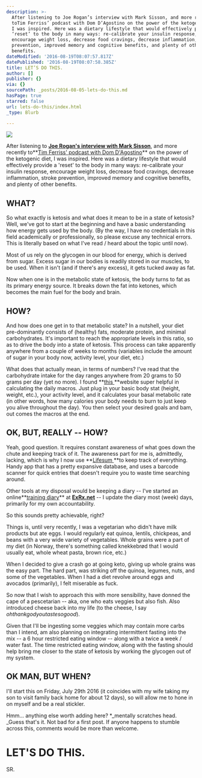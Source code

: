 ```yaml
---
description: >-
  After listening to Joe Rogan’s interview with Mark Sisson, and more recently
  toTim Ferriss’ podcast with Dom D’Agostino on the power of the ketogenic diet,
  I was inspired. Here was a dietary lifestyle that would effectively provide a
  ‘reset’ to the body in many ways: re-calibrate your insulin response,
  encourage weight loss, decrease food cravings, decrease inflammation, stroke
  prevention, improved memory and cognitive benefits, and plenty of other
  benefits.
dateModified: '2016-08-19T08:07:57.817Z'
datePublished: '2016-08-19T08:07:58.385Z'
title: LET’S DO THIS.
author: []
publisher: {}
via: {}
sourcePath: _posts/2016-08-05-lets-do-this.md
hasPage: true
starred: false
url: lets-do-this/index.html
_type: Blurb

---
```

![](https://the-grid-user-content.s3-us-west-2.amazonaws.com/b6a7f944-24b4-4d36-82a1-ba58cca98634.jpg)

After listening to **[Joe Rogan's interview with Mark Sisson][0]**, and more recently to**[Tim Ferriss' podcast with Dom D'Agostino][1]** on the power of the ketogenic diet, I was inspired. Here was a dietary lifestyle that would effectively provide a 'reset' to the body in many ways: re-calibrate your insulin response, encourage weight loss, decrease food cravings, decrease inflammation, stroke prevention, improved memory and cognitive benefits, and plenty of other benefits.

## **WHAT?**

So what exactly is ketosis and what does it mean to be in a state of ketosis? Well, we've got to start at the beginning and have a basic understanding how energy gets used by the body. (By the way, I have no credentials in this field academically or professionally, so please excuse any technical errors. This is literally based on what I've read / heard about the topic until now).

Most of us rely on the glycogen in our blood for energy, which is derived from sugar. Excess sugar in our bodies is readily stored in our muscles, to be used. When it isn't (and if there's any excess), it gets tucked away as fat.

Now when one is in the metabolic state of ketosis, the body turns to fat as its primary energy source. It breaks down the fat into ketones, which becomes the main fuel for the body and brain.

## **HOW?**

And how does one get in to that metabolic state? In a nutshell, your diet pre-dominantly consists of (healthy) fats, moderate protein, and minimal carbohydrates. It's important to reach the appropriate levels in this ratio, so as to drive the body into a state of ketosis. This process can take apparently anywhere from a couple of weeks to months (variables include the amount of sugar in your body now, activity level, your diet, etc.)

What does that actually mean, in terms of numbers? I've read that the carbohydrate intake for the day ranges anywhere from 20 grams to 50 grams per day (yet no more). I found **[this ][2]**website super helpful in calculating the daily macros. Just plug in your basic body stat (height, weight, etc.), your activity level, and it calculates your basal metabolic rate (in other words, how many calories your body needs to burn to just keep you alive throughout the day). You then select your desired goals and bam, out comes the macros at the end. 

## **OK, BUT, REALLY -- HOW?**

Yeah, good question. It requires constant awareness of what goes down the chute and keeping track of it. The awareness part for me is, admittedly, lacking, which is why I now use **[Lifesum ][3]**to keep track of everything. Handy app that has a pretty expansive database, and uses a barcode scanner for quick entries that doesn't require you to waste time searching around.

Other tools at my disposal would be keeping a diary -- I've started an online**[training diary][4]** at **[ExRx.net][5]** -- I update the diary most (week) days, primarily for my own accountability.

So this sounds pretty achievable, right?

Things is, until very recently, I was a vegetarian who didn't have milk products but ate eggs. I would regularly eat quinoa, lentils, chickpeas, and beans with a very wide variety of vegetables. Whole grains were a part of my diet (in Norway, there's something called knekkebrød that I would usually eat, whole wheat pasta, brown rice, etc.)

When I decided to give a crash go at going keto, giving up whole grains was the easy part. The hard part, was striking off the quinoa, legumes, nuts, and some of the vegetables. When I had a diet revolve around eggs and avocados (primarily), I felt miserable as fuck.

So now that I wish to approach this with more sensibility, have donned the cape of a pescetarian -- aka, one who eats veggies but also fish. Also introduced cheese back into my life (to the cheese, I say _ohthankgodyoutastesogood_).

Given that I'll be ingesting some veggies which may contain more carbs than I intend, am also planning on integrating intermittent fasting into the mix -- a 6 hour restricted eating window -- along with a twice a week / water fast. The time restricted eating window, along with the fasting should help bring me closer to the state of ketosis by working the glycogen out of my system.

## **OK MAN, BUT WHEN?**

I'll start this on Friday, July 29th 2016 (it coincides with my wife taking my son to visit family back home for about 12 days), so will allow me to hone in on myself and be a real stickler.

Hmm... anything else worth adding here? \*_mentally scratches head. _Guess that's it. Not bad for a first post. If anyone happens to stumble across this, comments would be more than welcome.

# **LET'S DO THIS.**

SR.

[0]: http://bit.ly/JoeRoganKeto
[1]: http://bit.ly/TimFerrissKeto
[2]: http://bit.ly/29SLHXm
[3]: http://bit.ly/2a52zhT
[4]: http://bit.ly/StephensJournal
[5]: http://exrx.net/index.html